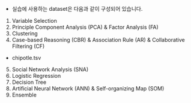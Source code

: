 - 실습에 사용하는 dataset은 다음과 같이 구성되어 있습니다.  

1. Variable Selection
2. Principle Component Analysis (PCA) & Factor Analysis (FA)
3. Clustering
4. Case-based Reasoning (CBR) & Association Rule (AR) & Collaborative Filtering (CF)
  - chipotle.tsv
5. Social Network Analysis (SNA)
6. Logistic Regression
7. Decision Tree
8. Artificial Neural Network (ANN) & Self-organizing Map (SOM)
9. Ensemble
